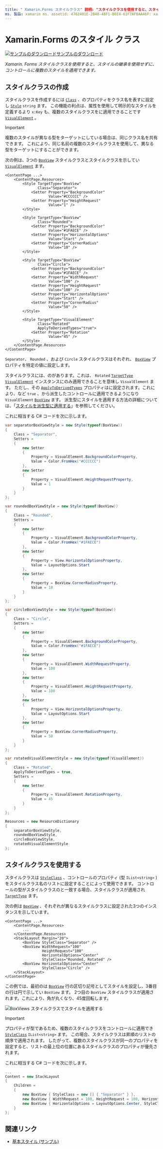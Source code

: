 ```yaml
---
title: " Xamarin.Forms スタイルクラス" 説明: "スタイルクラスを使用すると、スタイルの Xamarin.Forms 継承を使用せずに、コントロールに複数のスタイルを適用できます。"
ms. 製品: xamarin ms. assetid: 4762401E-2B48-48F1-B6E4-61F7AF8AA46F: xamarin-forms author: davidbritch ms. author: dabritch ms. date: 01/30/2019 no loc: [ Xamarin.Forms , Xamarin.Essentials ]
---
```


# <a name="xamarinforms-style-classes"></a>Xamarin.Forms のスタイル クラス

[![サンプルのダウンロード](~/media/shared/download.png)サンプルのダウンロード](https://docs.microsoft.com/samples/xamarin/xamarin-forms-samples/userinterface-styles-basicstyles)

_Xamarin. Forms スタイルクラスを使用すると、スタイルの継承を使用せずに、コントロールに複数のスタイルを適用できます。_

## <a name="create-style-classes"></a>スタイルクラスの作成

スタイルクラスを作成するには [`Class`](xref:Xamarin.Forms.Style.Class) 、のプロパティをクラス名を表すに設定し [`Style`](xref:Xamarin.Forms.Style) `string` ます。 この機能の利点は、属性を使用して明示的なスタイルを定義するより `x:Key` も、複数のスタイルクラスをに適用できることです [`VisualElement`](xref:Xamarin.Forms.VisualElement) 。

> [!IMPORTANT]
> 複数のスタイルが異なる型をターゲットにしている場合は、同じクラス名を共有できます。 これにより、同じ名前の複数のスタイルクラスを使用して、異なる型をターゲットにすることができます。

次の例は、3つの [`BoxView`](xref:Xamarin.Forms.BoxView) スタイルクラスとスタイルクラスを示してい [`VisualElement`](xref:Xamarin.Forms.VisualElement) ます。

```xaml
<ContentPage ...>
    <ContentPage.Resources>
        <Style TargetType="BoxView"
               Class="Separator">
            <Setter Property="BackgroundColor"
                    Value="#CCCCCC" />
            <Setter Property="HeightRequest"
                    Value="1" />
        </Style>

        <Style TargetType="BoxView"
               Class="Rounded">
            <Setter Property="BackgroundColor"
                    Value="#1FAECE" />
            <Setter Property="HorizontalOptions"
                    Value="Start" />
            <Setter Property="CornerRadius"
                    Value="10" />
        </Style>    

        <Style TargetType="BoxView"
               Class="Circle">
            <Setter Property="BackgroundColor"
                    Value="#1FAECE" />
            <Setter Property="WidthRequest"
                    Value="100" />
            <Setter Property="HeightRequest"
                    Value="100" />
            <Setter Property="HorizontalOptions"
                    Value="Start" />
            <Setter Property="CornerRadius"
                    Value="50" />
        </Style>

        <Style TargetType="VisualElement"
               Class="Rotated"
               ApplyToDerivedTypes="true">
            <Setter Property="Rotation"
                    Value="45" />
        </Style>        
    </ContentPage.Resources>
</ContentPage>
```

`Separator`、 `Rounded` 、および `Circle` スタイルクラスはそれぞれ、 [`BoxView`](xref:Xamarin.Forms.BoxView) プロパティを特定の値に設定します。

スタイルクラスには、のがあります。これは、 `Rotated` [`TargetType`](xref:Xamarin.Forms.Style.TargetType) [`VisualElement`](xref:Xamarin.Forms.VisualElement) インスタンスにのみ適用できることを意味し `VisualElement` ます。 ただし、その [`ApplyToDerivedTypes`](xref:Xamarin.Forms.Style.ApplyToDerivedTypes) プロパティはに設定されます。これにより、など `true` 、から派生したコントロールに適用できるようになり `VisualElement` [`BoxView`](xref:Xamarin.Forms.BoxView) ます。 派生型にスタイルを適用する方法の詳細については、「[スタイルを派生型に適用する](implicit.md#apply-a-style-to-derived-types)」を参照してください。

これに相当する C# コードを次に示します。

```csharp
var separatorBoxViewStyle = new Style(typeof(BoxView))
{
    Class = "Separator",
    Setters =
    {
        new Setter
        {
            Property = VisualElement.BackgroundColorProperty,
            Value = Color.FromHex("#CCCCCC")
        },
        new Setter
        {
            Property = VisualElement.HeightRequestProperty,
            Value = 1
        }
    }
};

var roundedBoxViewStyle = new Style(typeof(BoxView))
{
    Class = "Rounded",
    Setters =
    {
        new Setter
        {
            Property = VisualElement.BackgroundColorProperty,
            Value = Color.FromHex("#1FAECE")
        },
        new Setter
        {
            Property = View.HorizontalOptionsProperty,
            Value = LayoutOptions.Start
        },
        new Setter
        {
            Property = BoxView.CornerRadiusProperty,
            Value = 10
        }
    }
};

var circleBoxViewStyle = new Style(typeof(BoxView))
{
    Class = "Circle",
    Setters =
    {
        new Setter
        {
            Property = VisualElement.BackgroundColorProperty,
            Value = Color.FromHex("#1FAECE")
        },
        new Setter
        {
            Property = VisualElement.WidthRequestProperty,
            Value = 100
        },
        new Setter
        {
            Property = VisualElement.HeightRequestProperty,
            Value = 100
        },
        new Setter
        {
            Property = View.HorizontalOptionsProperty,
            Value = LayoutOptions.Start
        },
        new Setter
        {
            Property = BoxView.CornerRadiusProperty,
            Value = 50
        }
    }
};

var rotatedVisualElementStyle = new Style(typeof(VisualElement))
{
    Class = "Rotated",
    ApplyToDerivedTypes = true,
    Setters =
    {
        new Setter
        {
            Property = VisualElement.RotationProperty,
            Value = 45
        }
    }
};

Resources = new ResourceDictionary
{
    separatorBoxViewStyle,
    roundedBoxViewStyle,
    circleBoxViewStyle,
    rotatedVisualElementStyle
};
```

## <a name="consume-style-classes"></a>スタイルクラスを使用する

スタイルクラスは [`StyleClass`](xref:Xamarin.Forms.NavigableElement.StyleClass) 、コントロールのプロパティ (型 `IList<string>` ) をスタイルクラス名のリストに設定することによって使用できます。 コントロールの型がスタイルクラスのと一致する場合、スタイルクラスが適用され [`TargetType`](xref:Xamarin.Forms.Style.TargetType) ます。

次の例は [`BoxView`](xref:Xamarin.Forms.BoxView) 、それぞれが異なるスタイルクラスに設定された3つのインスタンスを示しています。

```xaml
<ContentPage ...>
    <ContentPage.Resources>
        ...
    </ContentPage.Resources>
    <StackLayout Margin="20">
        <BoxView StyleClass="Separator" />       
        <BoxView WidthRequest="100"
                 HeightRequest="100"
                 HorizontalOptions="Center"
                 StyleClass="Rounded, Rotated" />
        <BoxView HorizontalOptions="Center"
                 StyleClass="Circle" />
    </StackLayout>
</ContentPage>    
```

この例では、最初のは [`BoxView`](xref:Xamarin.Forms.BoxView) 行の区切り記号としてスタイルを設定し、3番目の行は円で示してい `BoxView` ます。 2つ目の `BoxView` スタイルクラスが適用されます。これにより、角が丸くなり、45度回転します。

![BoxViews スタイルクラスでスタイルを適用する](style-class-images/boxviews.png)

> [!IMPORTANT]
> プロパティが型であるため、複数のスタイルクラスをコントロールに適用でき [`StyleClass`](xref:Xamarin.Forms.NavigableElement.StyleClass) `IList<string>` ます。 この場合、スタイルクラスは昇順のリストの順序で適用されます。 したがって、複数のスタイルクラスが同一のプロパティを設定すると、リストの最上位の位置にあるスタイルクラスのプロパティが優先されます。

これに相当する C# コードを次に示します。

```csharp
...
Content = new StackLayout
{
    Children =
    {
        new BoxView { StyleClass = new [] { "Separator" } },
        new BoxView { WidthRequest = 100, HeightRequest = 100, HorizontalOptions = LayoutOptions.Center, StyleClass = new [] { "Rounded", "Rotated" } },
        new BoxView { HorizontalOptions = LayoutOptions.Center, StyleClass = new [] { "Circle" } }
    }
};
```

## <a name="related-links"></a>関連リンク

- [基本スタイル (サンプル)](https://docs.microsoft.com/samples/xamarin/xamarin-forms-samples/userinterface-styles-basicstyles)
